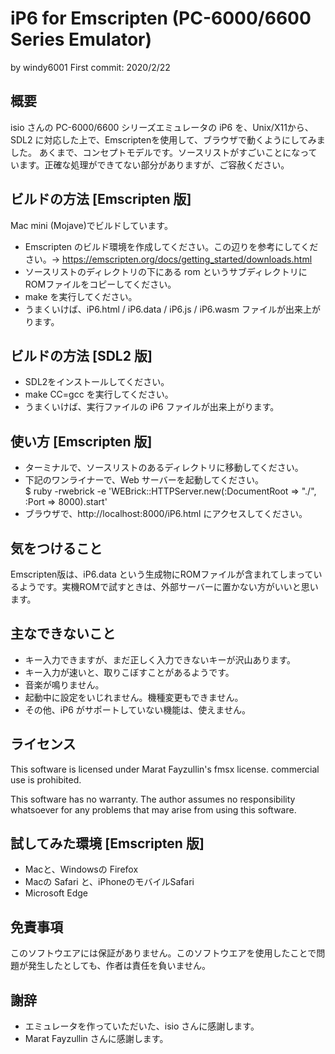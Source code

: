 # iP6 for Emscripten    (PC-6000/6600 Series Emulator) 

by windy6001
First commit: 2020/2/22

## 概要

isio さんの PC-6000/6600 シリーズエミュレータの iP6 を、Unix/X11から、SDL2 に対応した上で、Emscriptenを使用して、ブラウザで動くようにしてみました。
あくまで、コンセプトモデルです。ソースリストがすごいことになっています。正確な処理ができてない部分がありますが、ご容赦ください。

## ビルドの方法 [Emscripten 版]

Mac mini  (Mojave)でビルドしています。

- Emscripten のビルド環境を作成してください。この辺りを参考にしてください。→  https://emscripten.org/docs/getting_started/downloads.html
- ソースリストのディレクトリの下にある rom というサブディレクトリにROMファイルをコピーしてください。
- make を実行してください。
- うまくいけば、iP6.html / iP6.data / iP6.js / iP6.wasm ファイルが出来上がります。

## ビルドの方法 [SDL2 版]

- SDL2をインストールしてください。
- make CC=gcc を実行してください。
- うまくいけば、実行ファイルの iP6 ファイルが出来上がります。


## 使い方 [Emscripten 版]

- ターミナルで、ソースリストのあるディレクトリに移動してください。
- 下記のワンライナーで、Web サーバーを起動してください。<br>
  $ ruby -rwebrick -e 'WEBrick::HTTPServer.new(:DocumentRoot => "./", :Port => 8000).start'
- ブラウザで、http://localhost:8000/iP6.html   にアクセスしてください。

## 気をつけること

Emscripten版は、iP6.data という生成物にROMファイルが含まれてしまっているようです。実機ROMで試すときは、外部サーバーに置かない方がいいと思います。

## 主なできないこと 

- キー入力できますが、まだ正しく入力できないキーが沢山あります。
- キー入力が速いと、取りこぼすことがあるようです。
- 音楽が鳴りません。
- 起動中に設定をいじれません。機種変更もできません。
- その他、iP6 がサポートしていない機能は、使えません。

## ライセンス

This software is licensed under Marat Fayzullin's fmsx license.
commercial use is prohibited.

This software has no warranty. The author assumes no responsibility whatsoever for any problems that may arise from using this software.


## 試してみた環境 [Emscripten 版]

- Macと、Windowsの Firefox 
- Macの Safari と、iPhoneのモバイルSafari
- Microsoft Edge

## 免責事項

このソフトウエアには保証がありません。このソフトウエアを使用したことで問題が発生したとしても、作者は責任を負いません。

## 謝辞

- エミュレータを作っていただいた、isio さんに感謝します。
- Marat Fayzullin さんに感謝します。
